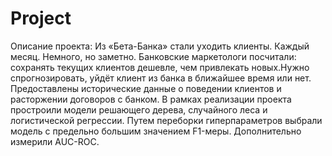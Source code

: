 # Project
Описание проекта:
Из «Бета-Банка» стали уходить клиенты. Каждый месяц. Немного, но заметно. 
Банковские маркетологи посчитали: сохранять текущих клиентов дешевле, чем привлекать новых.Нужно спрогнозировать, 
уйдёт клиент из банка в ближайшее время или нет. Предоставлены исторические данные о поведении клиентов и расторжении договоров с банком.
В рамках реализации проекта простроили модели решающего дерева, случайного леса и логистической регрессии.
Путем переборки гиперпараметров выбрали модель с предельно большим значением F1-меры. Дополнительно измерили AUC-ROC.
